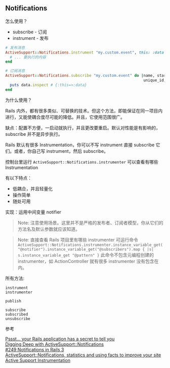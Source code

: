 ## Notifications

怎么使用？

- subscribe  - 订阅
- instrument - 发布

```ruby
# 发布消息
ActiveSupport::Notifications.instrument "my.custom.event", this: :data do
  # ... 要执行的内容
end

# 订阅消息
ActiveSupport::Notifications.subscribe "my.custom.event" do |name, started, finished,
                                                             unique_id, data|
  puts data.inspect # {:this=>:data}
end
```

为什么使用？

Rails 内外，都有很多类似、可替换的技术。但这个方法，即能保证在同一项目内进行，又能使耦合度尽可能的降低。并且，它使用范围很广。

缺点：配置不方便，一启动就执行，并且更改要重启。默认对性能是有影响的，subscribe 并不是异步执行。

Rails 默认有很多 Instrumentation，你可以不写 instrument 直接 subscribe 它们。或者，你自己写 instrument，然后 subscribe。

控制台里运行 `ActiveSupport::Notifications.instrumenter` 可以查看有哪些 Instrumentation

有以下特点：

- 低耦合，并且轻量化
- 操作简单
- 随处可用

实现：运用中间变量 notifier

> Note: 注意使用场景。这里并不是严格的发布者、订阅者模型，你从它们的方法名及默认参数就应该知道。

> Note: 直接查看 Rails 项目里有哪些 instrumenter 可运行命令
`ActiveSupport::Notifications.instrumenter.instance_variable_get("@notifier").instance_variable_get("@subscribers").map { |s| s.instance_variable_get "@pattern" }`
此命令不包含元编程创建的 instrumenter，如 ActionController 就有很多 instrumenter 没有包含在内。

所有方法:

```
instrument
instrumenter

publish

subscribe
subscribed
unsubscribe
```

参考

[Pssst... your Rails application has a secret to tell you](http://signalvnoise.com/posts/3091-pssst-your-rails-application-has-a-secret-to-tell-you)<br>
[Digging Deep with ActiveSupport::Notifications](https://speakerdeck.com/nextmat/digging-deep-with-activesupportnotifications)<br>
[#249 Notifications in Rails 3](http://railscasts.com/episodes/249-notifications-in-rails-3)<br>
[ActiveSupport::Notifications, statistics and using facts to improve your site](http://www.reinteractive.net/posts/141-activesupport-notifications-statistics-and-using-facts-to-improve-your-site)<br>
[Active Support Instrumentation](http://edgeguides.rubyonrails.org/active_support_instrumentation.html)

